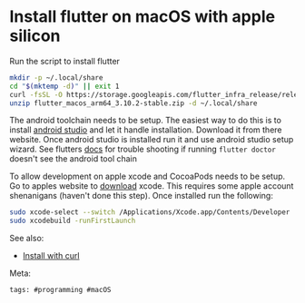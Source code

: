 # Install flutter on macOS with apple silicon

Run the script to install flutter

```bash
mkdir -p ~/.local/share
cd "$(mktemp -d)" || exit 1
curl -fsSL -O https://storage.googleapis.com/flutter_infra_release/releases/stable/macos/flutter_macos_arm64_3.10.2-stable.zip
unzip flutter_macos_arm64_3.10.2-stable.zip -d ~/.local/share
```

The android toolchain needs to be setup. The easiest way to do this is
to install [android studio] and let it handle installation. Download it
from there website. Once android studio is installed run it and use
android studio setup wizard. See flutters [docs] for trouble shooting if
running `flutter doctor` doesn't see the android tool chain

To allow development on apple xcode and CocoaPods needs to be setup. Go
to apples website to [download] xcode. This requires some apple account
shenanigans (haven't done this step). Once installed run the following:

```bash
sudo xcode-select --switch /Applications/Xcode.app/Contents/Developer
sudo xcodebuild -runFirstLaunch
```

[download]: https://developer.apple.com/xcode/download/
[android studio]: https://developer.android.com/studio/index.html
[docs]: https://docs.flutter.dev/get-started/install/macos#android-setup

See also:

- [Install with curl](../101)

Meta:

    tags: #programming #macOS

